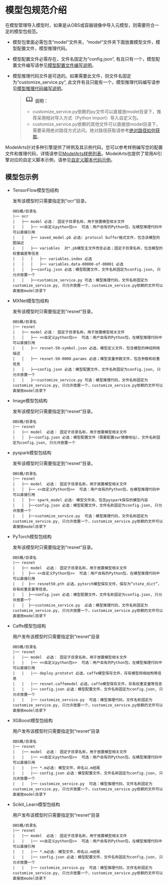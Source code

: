 # 模型包规范介绍<a name="modelarts_23_0091"></a>

在模型管理导入模型时，如果是从OBS或容器镜像中导入元模型，则需要符合一定的模型包规范。

-   模型包里面必需包含“model“文件夹，“model“文件夹下面放置模型文件，模型配置文件，模型推理代码。
-   模型配置文件必需存在，文件名固定为“config.json“, 有且只有一个，模型配置文件编写请参见[模型配置文件编写说明](模型配置文件编写说明.md)。
-   模型推理代码文件是可选的。如果需要此文件，则文件名固定为“customize\_service.py“, 此文件有且只能有一个，模型推理代码编写请参见[模型推理代码编写说明](模型推理代码编写说明.md)。

    >![](public_sys-resources/icon-note.gif) **说明：** 
    >-   customize\_service.py依赖的py文件可以直接放model目录下，推荐采用相对导入方式（Python Import）导入自定义包。
    >-   customize\_service.py依赖的其他文件可以直接放model目录下，需要采用绝对路径方式访问。绝对路径获取请参考[绝对路径如何获取](模型推理代码编写说明.md#li135956421288)。


ModelArts针对多种引擎提供了样例及其示例代码，您可以参考样例编写您的配置文件和推理代码，详情请参见[ModelArts样例列表](https://support.huaweicloud.com/bestpractice-modelarts/modelarts_10_0014.html)。ModelArts也提供了常用AI引擎对应的自定义脚本示例，请参见[自定义脚本代码示例](TensorFlow.md)。

## 模型包示例<a name="section828936173917"></a>

-   TensorFlow模型包结构

    发布该模型时只需要指定到“ocr“目录。

    ```
    OBS桶/目录名
    |── ocr
    |   ├── model 必选： 固定子目录名称，用于放置模型相关文件
    |   │   ├── <<自定义python包>>  可选：用户自有的Python包，在模型推理代码中可以直接引用
    |   │   ├── saved_model.pb 必选: protocol buffer格式文件，包含该模型的图描述
    |   │   ├── variables  对*.pb模型主文件而言必选；固定子目录名称，包含模型的权重偏差等信息
    |   │   │   ├── variables.index 必选
    |   │   │   ├── variables.data-00000-of-00001 必选
    |   │   ├──config.json 必选：模型配置文件，文件名称固定为config.json, 只允许放置一个
    |   │   ├──customize_service.py 可选：模型推理代码，文件名称固定为customize_service.py, 只允许放置一个，customize_service.py依赖的文件可以直接放model目录下
    ```

-   MXNet模型包结构

    发布该模型时只需要指定到“resnet“目录。

    ```
    OBS桶/目录名
    |── resnet
    |   ├── model 必选： 固定子目录名称，用于放置模型相关文件
    |   │   ├── <<自定义python包>>  可选：用户自有的Python包，在模型推理代码中可以直接引用
    |   │   ├── resnet-50-symbol.json 必选，模型定义文件，包含模型的神经网络描述
    |   │   ├── resnet-50-0000.params 必选；模型变量参数文件，包含参数和权重信息
    |   │   ├──config.json 必选：模型配置文件，文件名称固定为config.json, 只允许放置一个
    |   │   ├──customize_service.py 可选：模型推理代码，文件名称固定为customize_service.py, 只允许放置一个，customize_service.py依赖的文件可以直接放model目录下
    ```

-   Image模型包结构

    发布该模型时只需要指定到“resnet“目录。

    ```
    OBS桶/目录名
    |── resnet
    |   ├── model  必选： 固定子目录名称，用于放置模型相关文件
    |   │  ├──config.json 必选：模型配置文件（需要配置swr镜像地址），文件名称固定为config.json, 只允许放置一个
    ```

-   pyspark模型包结构

    发布该模型时只需要指定到“resnet“目录。

    ```
    OBS桶/目录名
    |── resnet
    |   ├── model  必选： 固定子目录名称，用于放置模型相关文件
    |   │  ├── <<自定义Python包>>  可选：用户自有的Python包，在模型推理代码中可以直接引用
    |   │  ├── spark_model 必选: 模型文件夹，包含pyspark保存的模型内容
    |   │  ├──config.json 必选：模型配置文件，文件名称固定为config.json, 只允许放置一个
    |   │  ├──customize_service.py  可选：模型推理代码，文件名称固定为customize_service.py, 只允许放置一个，customize_service.py依赖的文件可以直接放model目录下
    ```

-   PyTorch模型包结构

    发布该模型时只需要指定到“resnet“目录。

    ```
    OBS桶/目录名
    |── resnet
    |   ├── model  必选： 固定子目录名称，用于放置模型相关文件
    |   │  ├── <<自定义Python包>>  可选：用户自有的Python包，在模型推理代码中可以直接引用
    |   │  ├── resnet50.pth 必选，pytorch模型保存文件，保存为“state_dict”，存有权重变量等信息。
    |   │  ├──config.json 必选：模型配置文件，文件名称固定为config.json, 只允许放置一个
    |   │  ├──customize_service.py  必选：模型推理代码，文件名称固定为customize_service.py, 只允许放置一个，customize_service.py依赖的文件可以直接放model目录下
    ```

-   Caffe模型包结构

    用户发布该模型时只需要指定到“resnet“目录

    ```
    OBS桶/目录名
    |── resnet
    |   |── model  必选： 固定子目录名称，用于放置模型相关文件
    |   |   |── <<自定义python包>>  可选：用户自有的Python包，在模型推理代码中可以直接引用
    |   |   |── deploy.prototxt 必选，caffe模型保存文件，存有模型网络结构等信息
    |   |   |── resnet.caffemodel 必选，caffe模型保存文件，存有权重变量等信息
    |   |   |── config.json 必选：模型配置文件，文件名称固定为config.json, 只允许放置一个
    |   |   |── customize_service.py  可选：模型推理代码，文件名称固定为customize_service.py, 只允许放置一个，customize_service.py依赖的文件可以直接放model目录下
    ```

-   XGBoost模型包结构

    用户发布该模型时只需要指定到“resnet“目录

    ```
    OBS桶/目录名
    |── resnet
    |   |── model  必选： 固定子目录名称，用于放置模型相关文件
    |   |   |── <<自定义python包>>  可选：用户自有的Python包，在模型推理代码中可以直接引用
    |   |   |── *.m必选: 模型文件，命名以.m结尾
    |   |   |── config.json 必选：模型配置文件，文件名称固定为config.json, 只允许放置一个
    |   |   |── customize_service.py  可选：模型推理代码，文件名称固定为customize_service.py, 只允许放置一个，customize_service.py依赖的文件可以直接放model目录下
    ```

-   Scikit\_Learn模型包结构

    用户发布该模型时只需要指定到“resnet“目录

    ```
    OBS桶/目录名
    |── resnet
    |   |── model  必选： 固定子目录名称，用于放置模型相关文件
    |   |   |── <<自定义python包>>  可选：用户自有的Python包，在模型推理代码中可以直接引用
    |   |   |── *.m必选: 模型文件，命名以.m结尾
    |   |   |── config.json 必选：模型配置文件，文件名称固定为config.json, 只允许放置一个
    |   |   |── customize_service.py  可选：模型推理代码，文件名称固定为customize_service.py, 只允许放置一个，customize_service.py依赖的文件可以直接放model目录下
    ```


